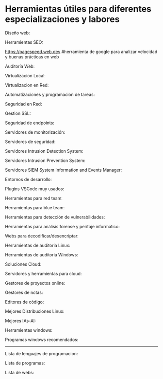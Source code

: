 # Herramientas útiles para diferentes especializaciones y labores 
Diseño web:

Herramientas SEO:

https://pagespeed.web.dev   #herramienta de google para analizar velocidad y buenas prácticas en web

Auditoría Web:

Virtualizacion Local:

Virtualizacion en Red:

Automatizaciones y programacion de tareas:

Seguridad en Red:

Gestion SSL:

Seguridad de endpoints:

Servidores de monitorización:

Servidores de seguridad:

Servidores Intrusion Detection System:

Servidores Intrusion Prevention System:

Servidores SIEM System Information and Events Manager:

Entornos de desarrollo:

Plugins VSCode muy usados:

Herramientas para red team:

Herramientas para blue team:

Herramientas para detección de vulnerabilidades:

Herramientas para análisis forense y peritaje informático:

Webs para decodificar/desencriptar:

Herramientas de auditoria Linux:

Herramientas de auditoria Windows:

Soluciones Cloud:

Servidores y herramientas para cloud:

Gestores de proyectos online:

Gestores de notas:

Editores de código:

Mejores Distribuciones Linux:

Mejores IAs-AI:

Herramientas windows:

Programas windows recomendados:

______________________________
Lista de lenguajes de programacion:

Lista de programas:

Lista de webs:

